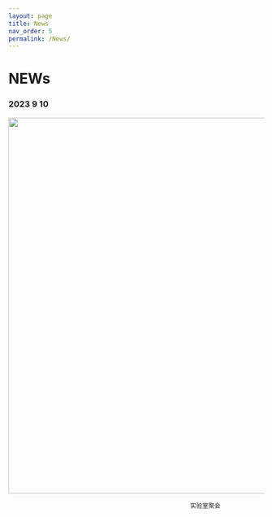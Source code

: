 ```yaml
---
layout: page
title: News
nav_order: 5
permalink: /News/
---
```


# NEWs 
### 2023 9 10 
<p align="center">
  <img align="middle" src="/files/8a3d9d0187cdac5bd33fe0532870e3f.jpg" width="740">
  <br>
</p>

                                                      实验室聚会
